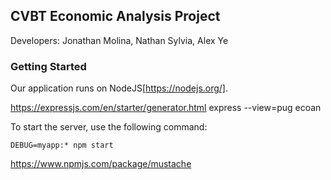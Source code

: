 ## CVBT Economic Analysis Project

Developers: Jonathan Molina, Nathan Sylvia, Alex Ye

### Getting Started

Our application runs on NodeJS[https://nodejs.org/].

https://expressjs.com/en/starter/generator.html
express --view=pug ecoan

To start the server, use the following command:

`DEBUG=myapp:* npm start`

https://www.npmjs.com/package/mustache
